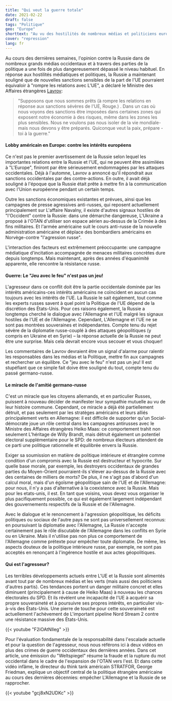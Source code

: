 ```yaml
---
title: "Qui veut la guerre totale"
date: 2021-02-22
draft: false
tags: "Politique"
geo: "Europe"
shorttext: "Au vu des hostilités de nombreux médias et politiciens européens, la Russie parle d'une rupture possible et compréhensible avec l'UE."
cover: "repression"
lang: fr
---
```


Au cours des dernières semaines, l'opinion contre la Russie dans de nombreux grands médias occidentaux et à travers des parties de la politique a une fois de plus dangereusement dépassé le niveau habituel. En réponse aux hostilités médiatiques et politiques, la Russie a maintenant souligné que de nouvelles sanctions sensibles de la part de l'UE pourraient équivaloir à "rompre les relations avec L'UE", a déclaré le Ministre des Affaires étrangères [Lavrov](https://www.mid.ru/ru/foreign_policy/news/-/asset_publisher/cKNonkJE02Bw/content/id/4570813 "Интервью Министра иностранных дел Российской Федерации С.В.Лаврова YouTube-каналу Соловьев Live, 12 февраля 2021 года"):

> "Supposons que nous sommes prêts (à rompre les relations en réponse aux sanctions sévères de l'UE, Rouge.) . Dans un cas où nous voyons des sanctions être imposées dans certaines zones qui exposent notre économie à des risques, même dans les zones les plus sensibles. Nous ne voulons pas nous isoler de la vie mondiale-mais nous devons y être préparés. Quiconque veut la paix, prépare - toi à la guerre."

#### Lobby américain en Europe: contre les intérêts européens

Ce n'est pas le premier avertissement de la Russie selon lequel les importantes relations entre la Russie et l'UE, qui ne peuvent être assimilées à "L'Europe", finiront par être sérieusement endommagées par les attaques occidentales. Déjà à l'automne, Lavrov a annoncé qu'il répondrait aux sanctions occidentales par des contre-actions. En outre, il avait déjà souligné à l'époque que la Russie était prête à mettre fin à la communication avec l'Union européenne pendant un certain temps.

Outre les sanctions économiques existantes et prévues, ainsi que les campagnes de presse agressives anti-russes, qui reposent actuellement principalement sur L'affaire Navalny, il existe d'autres signaux hostiles de "l'Occident" contre la Russie: dans une démarche dangereuse, L'Ukraine a proposé à l'OTAN d'utiliser son espace aérien au-dessus de la Crimée à des fins militaires. Et l'armée américaine suit le cours anti-russe de la nouvelle administration américaine et déplace des bombardiers américains en Norvège-contre "l'agression russe".

L'interaction des facteurs est extrêmement préoccupante: une campagne médiatique d'incitation accompagnée de menaces militaires concrètes dure depuis longtemps. Mais maintenant, après des années d'équanimité apparente, elle rencontre la résistance russe.

#### Guerre: Le "Jeu avec le feu" n'est pas un jeu!

L'agresseur dans ce conflit doit être la partie occidentale dominée par les intérêts américains-ces intérêts américains ne coïncident en aucun cas toujours avec les intérêts de l'UE. La Russie le sait également, tout comme les experts russes savent à quel point la Politique de l'UE dépend de la discrétion des États-Unis. Pour ces raisons également, la Russie a longtemps cherché le dialogue avec l'Allemagne et l'UE malgré les signaux hostiles de l'UE et de l'Allemagne. Cependant, L'Allemagne et l'UE ne se sont pas montrées souveraines et indépendantes. Compte tenu du rejet sévère de la diplomatie russe-couplé à des attaques géopolitiques (y compris en Ukraine et en Syrie) – la réponse actuelle de la Russie ne peut être une surprise. Mais cela devrait encore vous secouer et vous choquer!

Les commentaires de Lavrov devraient être un signal d'alarme pour ralentir les responsables dans les médias et la Politique, mettre fin aux campagnes et rechercher un équilibre. Ce "jeu avec le feu" n'est pas un jeu! Il est stupéfiant que ce simple fait doive être souligné du tout, compte tenu du passé germano-russe.

#### Le miracle de l'amitié germano-russe

C'est un miracle que les citoyens allemands, et en particulier Russes, puissent à nouveau décider de manifester leur sympathie mutuelle au vu de leur histoire commune. Cependant, ce miracle a déjà été partiellement détruit, et pas seulement par les stratèges américains et leurs alliés principalement verts en Allemagne: il est difficile de supporter qu'un Social-démocrate joue un rôle central dans les campagnes antirusses avec le Ministre des Affaires étrangères Heiko Maas: ce comportement trahit non seulement L'héritage de Willy Brandt, mais détruit également un potentiel électoral supplémentaire pour le SPD: de nombreux électeurs attendent de ce parti une politique rationnelle et équilibrée envers la Russie.

Exiger sa soumission en matière de politique intérieure et étrangère comme condition d'un compromis avec la Russie est destructeur et hypocrite. Sur quelle base morale, par exemple, les destroyers occidentaux de grandes parties du Moyen-Orient pourraient-ils s'élever au-dessus de la Russie avec des centaines de milliers de morts? De plus, il ne s'agit pas d'abord d'un calcul moral, mais d'un égoïsme géopolitique sain de l'UE et de l'Allemagne: pour nous, il n'y a pas d'alternative à la coexistence avec la Russie. Mais pour les etats-unis, il est. En tant que voisins, vous devez vous organiser le plus pacifiquement possible, ce qui est également largement indépendant des gouvernements respectifs de la Russie et de l'Allemagne.

Avec le dialogue et le renoncement à l'agression géopolitique, les déficits politiques ou sociaux de l'autre pays ne sont pas universellement reconnus: en poursuivant la diplomatie avec l'Allemagne, La Russie n'accepte certainement pas le rôle discutable de l'Allemagne dans les conflits en Syrie ou en Ukraine. Mais il n'utilise pas non plus ce comportement de l'Allemagne comme prétexte pour empêcher toute diplomatie. De même, les aspects douteux de la politique intérieure russe, par exemple, ne sont pas acceptés en renonçant à l'ingérence hostile et aux actes géopolitiques.

#### Qui est l'agresseur?

Les terribles développements actuels entre L'UE et la Russie sont alimentés avant tout par de nombreux médias et les verts (mais aussi des politiciens d'autres partis). Ces tendances portent un danger militaire concret et elles diminuent (principalement à cause de Heiko Maas) à nouveau les chances électorales du SPD. Et ils révèlent une incapacité de l'UE à acquérir sa propre souveraineté et à poursuivre ses propres intérêts, en particulier vis-à-vis des États-Unis. Une pierre de touche pour cette souveraineté est actuellement l'achèvement de L'important pipeline Nord Stream 2 contre une résistance massive des États-Unis.

{{< youtube "F2iOAtNlleg" >}}

Pour l'évaluation fondamentale de la responsabilité dans l'escalade actuelle et pour la question de l'agresseur, nous nous référons ici à deux vidéos en plus des crimes de guerre occidentaux des dernières années. Dans cet article, une émission du "Weltspiegel" résume la fraude et la rupture du mot occidental dans le cadre de l'expansion de l'OTAN vers l'est. Et dans cette vidéo infâme, le directeur du think tank américain STRATFOR, George Friedman, explique un objectif central de la politique étrangère américaine au cours des dernières décennies: empêcher L'Allemagne et la Russie de se rapprocher.

{{< youtube "gcj8xN2UDKc" >}}
